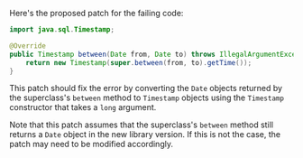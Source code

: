 Here's the proposed patch for the failing code:

```java
import java.sql.Timestamp;

@Override
public Timestamp between(Date from, Date to) throws IllegalArgumentException {
    return new Timestamp(super.between(from, to).getTime());
}
```

This patch should fix the error by converting the `Date` objects returned by the superclass's `between` method to `Timestamp` objects using the `Timestamp` constructor that takes a `long` argument.

Note that this patch assumes that the superclass's `between` method still returns a `Date` object in the new library version. If this is not the case, the patch may need to be modified accordingly.